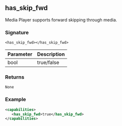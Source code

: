 ## has\_skip\_fwd

Media Player supports forward skipping through media.

### Signature

`<has_skip_fwd></has_skip_fwd>`


| Parameter | Description |
| --- | --- |
| bool | true/false |


### Returns

`None`


### Example

```xml
<capabilities>
   <has_skip_fwd>true</has_skip_fwd>
</capabilities>
```
